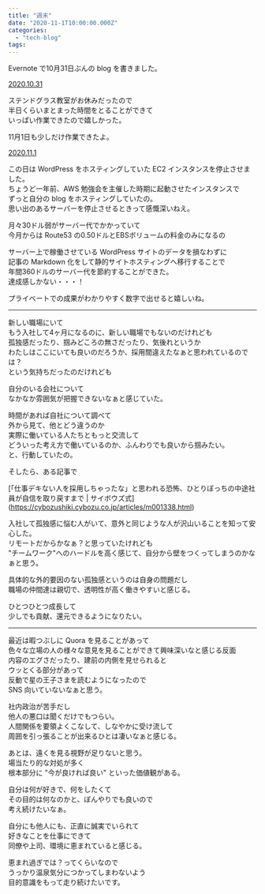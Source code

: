```yaml
---
title: "週末"
date: "2020-11-1T10:00:00.000Z"
categories: 
  - "tech-blog"
tags: 
---
```


Evernote で10月31日ぶんの blog を書きました。  

[2020.10.31](https://www.evernote.com/shard/s451/client/snv?noteGuid=5f73efb8-a651-ec53-32ea-c1bad81af93e&noteKey=a92c88e9051b7b085830b535aa8cfb7e&sn=https%3A%2F%2Fwww.evernote.com%2Fshard%2Fs451%2Fsh%2F5f73efb8-a651-ec53-32ea-c1bad81af93e%2Fa92c88e9051b7b085830b535aa8cfb7e&title=11%25E6%259C%2588_%25E6%258A%2580%25E8%25A1%2593NOTE)

ステンドグラス教室がお休みだったので  
半日くらいまとまった時間をとることができて  
いっぱい作業できたので嬉しかった。  

11月1日も少しだけ作業できたよ。  

[2020.11.1](https://www.evernote.com/shard/s451/client/snv?noteGuid=1998a867-459c-7b67-8304-39d0d177da37&noteKey=e98926e782c613d6667a95c7eca27b79&sn=https%3A%2F%2Fwww.evernote.com%2Fshard%2Fs451%2Fsh%2F1998a867-459c-7b67-8304-39d0d177da37%2Fe98926e782c613d6667a95c7eca27b79&title=2020.11.1)

この日は WordPress をホスティングしていた EC2 インスタンスを停止させました。  
ちょうど一年前、AWS 勉強会を主催した時期に起動させたインスタンスで  
ずっと自分の blog をホスティングしていたの。  
思い出のあるサーバーを停止させるときって感慨深いねえ。  

月々30ドル弱がサーバー代でかかっていて  
今月からは Route53 の0.50ドルとEBSボリュームの料金のみになるの  

サーバー上で稼働させている WordPress サイトのデータを損なわずに  
記事の Markdown 化をして静的サイトホスティングへ移行することで  
年間360ドルのサーバー代を節約することができた。  
達成感しかない・・・！  

プライベートでの成果がわかりやすく数字で出せると嬉しいね。  

---

新しい職場にいて  
もう入社して4ヶ月になるのに、新しい職場でもないのだけれども  
孤独感だったり、掴みどころの無さだったり、気後れというか  
わたしはここにいても良いのだろうか、採用間違えたなぁと思われているのでは？  
という気持ちだったのだけれども  

自分のいる会社について  
なかなか雰囲気が把握できないなぁと感じていた。  

時間があれば自社について調べて  
外から見て、他とどう違うのか  
実際に働いている人たちともっと交流して  
どういった考え方で働いているのか、ふんわりでも良いから掴みたい。  
と、行動していたの。  

そしたら、ある記事で

[「仕事デキない人を採用しちゃったな」と思われる恐怖、ひとりぼっちの中途社員が自信を取り戻すまで | サイボウズ式]
(https://cybozushiki.cybozu.co.jp/articles/m001338.html)

入社して孤独感に悩む人がいて、意外と同じような人が沢山いることを知って安心した。  
リモートだからかなぁ？と思っていたけれども  
"チームワーク"へのハードルを高く感じて、自分から壁をつくってしまうのかなぁと思う。  

具体的な外的要因のない孤独感というのは自身の問題だし  
職場の仲間達は親切で、透明性が高く働きやすいと感じる。  

ひとつひとつ成長して  
少しでも貢献、還元できるようになりたい。  

---

最近は暇つぶしに Quora を見ることがあって  
色々な立場の人の様々な意見を見ることができて興味深いなと感じる反面  
内容のエグさだったり、建前の内側を見せられると  
ウッとくる部分があって  
反動で星の王子さまを読むようになったので  
SNS 向いていないなぁと思う。  

社内政治が苦手だし  
他人の悪口は聞くだけでもつらい。  
人間関係を要領よくこなして、しなやかに受け流して  
周囲を引っ張ることが出来るひとは凄いなぁと感じる。  

あとは、遠くを見る視野が足りないと思う。  
場当たり的な対処が多く  
根本部分に "今が良ければ良い" といった価値観がある。  

自分は何が好きで、何をしたくて  
その目的は何なのかと、ぼんやりでも良いので  
考え続けたいなぁ。  

自分にも他人にも、正直に誠実でいられて  
好きなことを仕事にできて  
同僚や上司、環境に恵まれていると感じる。  

恵まれ過ぎでは？ってくらいなので  
うっかり温泉気分につかってしまわないよう  
目的意識をもって走り続けたいです。  
